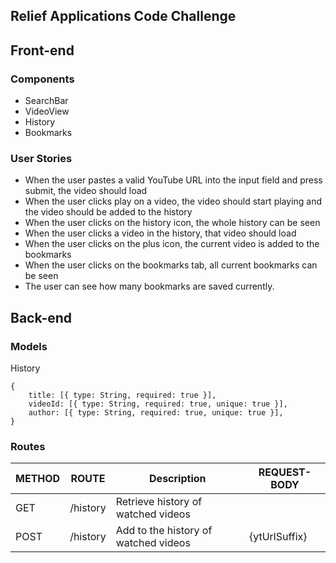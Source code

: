 ## Relief Applications Code Challenge

## Front-end

### Components

- SearchBar
- VideoView
- History
- Bookmarks

### User Stories

- When the user pastes a valid YouTube URL into the input field and press submit, the video should load
- When the user clicks play on a video, the video should start playing and the video should be added to the history
- When the user clicks on the history icon, the whole history can be seen
- When the user clicks a video in the history, that video should load
- When the user clicks on the plus icon, the current video is added to the bookmarks
- When the user clicks on the bookmarks tab, all current bookmarks can be seen
- The user can see how many bookmarks are saved currently.

## Back-end

### Models

History

```
{
    title: [{ type: String, required: true }],
    videoId: [{ type: String, required: true, unique: true }],
    author: [{ type: String, required: true, unique: true }],
}
```

### Routes

| METHOD | ROUTE    | Description                          | REQUEST-BODY  |
| ------ | -------- | ------------------------------------ | ------------- |
| GET    | /history | Retrieve history of watched videos   |               |
| POST   | /history | Add to the history of watched videos | {ytUrlSuffix} |
